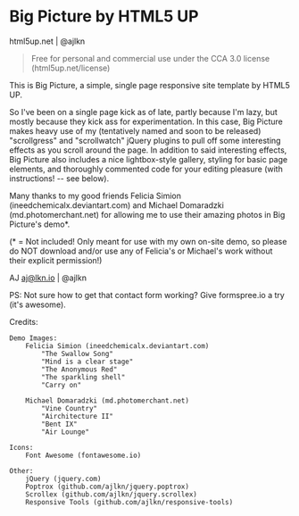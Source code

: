 # Big Picture by HTML5 UP

html5up.net | @ajlkn

> Free for personal and commercial use under the CCA 3.0 license (html5up.net/license)


This is Big Picture, a simple, single page responsive site template by HTML5 UP.

So I've been on a single page kick as of late, partly because I'm lazy, but
mostly because they kick ass for experimentation. In this case, Big Picture
makes heavy use of my (tentatively named and soon to be released) "scrollgress"
and "scrollwatch" jQuery plugins to pull off some interesting effects as you
scroll around the page. In addition to said interesting effects, Big Picture
also includes a nice lightbox-style gallery, styling for basic page elements,
and thoroughly commented code for your editing pleasure (with instructions!
-- see below).

Many thanks to my good friends Felicia Simion (ineedchemicalx.deviantart.com)
and Michael Domaradzki (md.photomerchant.net) for allowing me to use their amazing
photos in Big Picture's demo*.

(* = Not included! Only meant for use with my own on-site demo, so please do NOT
download and/or use any of Felicia's or Michael's work without their explicit
permission!)

AJ
aj@lkn.io | @ajlkn

PS: Not sure how to get that contact form working? Give formspree.io a try (it's awesome).

Credits:

	Demo Images:
		Felicia Simion (ineedchemicalx.deviantart.com)
			"The Swallow Song"
			"Mind is a clear stage"
			"The Anonymous Red"
			"The sparkling shell"
			"Carry on"

		Michael Domaradzki (md.photomerchant.net)
			"Vine Country"
			"Airchitecture II"
			"Bent IX"
			"Air Lounge"

	Icons:
		Font Awesome (fontawesome.io)

	Other:
		jQuery (jquery.com)
		Poptrox (github.com/ajlkn/jquery.poptrox)
		Scrollex (github.com/ajlkn/jquery.scrollex)
		Responsive Tools (github.com/ajlkn/responsive-tools)
